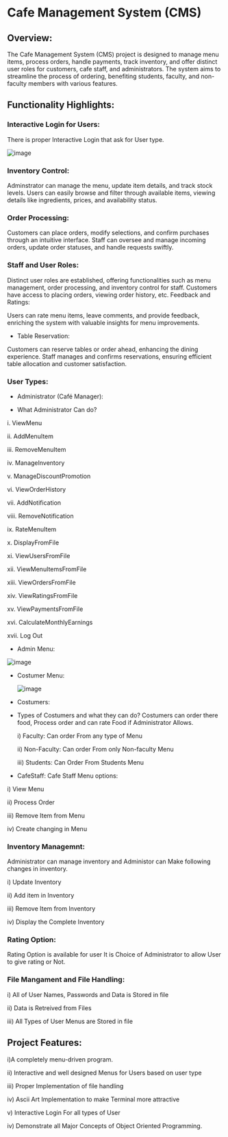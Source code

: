 # Cafe Management System (CMS)
## Overview:
 The Cafe Management System (CMS) project is designed to manage menu items, process orders, handle payments, track inventory, and offer distinct user roles for customers, cafe staff, and administrators. The system aims to streamline the process of ordering, benefiting students, faculty, and non-faculty members with various features.

 

## Functionality Highlights:

### Interactive Login for Users:
There is proper Interactive Login that ask for User type.

![image](https://github.com/Gamer997/Cafe-Managment-System-C-OOP/assets/98121819/39cba182-42d4-48b5-bf56-52c715e7c95c)


### Inventory Control:

Adminstrator can manage the menu, update item details, and track stock levels.
Users can easily browse and filter through available items, viewing details like ingredients, prices, and availability status.

### Order Processing:

Customers can place orders, modify selections, and confirm purchases through an intuitive interface.
Staff can oversee and manage incoming orders, update order statuses, and handle requests swiftly.

### Staff and User Roles:

Distinct user roles are established, offering functionalities such as menu management, order processing, and inventory control for staff.
Customers have access to placing orders, viewing order history, etc.
Feedback and Ratings:

Users can rate menu items, leave comments, and provide feedback, enriching the system with valuable insights for menu improvements.
* Table Reservation:

Customers can reserve tables or order ahead, enhancing the dining experience.
Staff manages and confirms reservations, ensuring efficient table allocation and customer satisfaction.

### User Types:
* Administrator (Café Manager):




* What Administrator Can do?

i. ViewMenu

ii. AddMenuItem

iii. RemoveMenuItem

iv.  ManageInventory 

v.  ManageDiscountPromotion 
  
vi.  ViewOrderHistory
 
vii. AddNotification

viii. RemoveNotification

  ix.  RateMenuItem
  
  x. DisplayFromFile

xi. ViewUsersFromFile

xii.  ViewMenuItemsFromFile

xiii.  ViewOrdersFromFile

xiv.  ViewRatingsFromFile

xv. ViewPaymentsFromFile

xvi. CalculateMonthlyEarnings

xvii. Log Out

* Admin Menu:

  
![image](https://github.com/Gamer997/Cafe-Managment-System-C-OOP/assets/98121819/c193feac-5314-4003-ad50-10b8620f5bb7)



* Costumer Menu:


  ![image](https://github.com/Gamer997/Cafe-Managment-System-C-OOP/assets/98121819/d479922d-0b87-406a-afff-b656165ebb79)

* Costumers: 
* Types of Costumers and what they can do?
  Costumers can order there food, Process order and can rate Food if Administrator Allows.

  i) Faculty: Can order From any type of Menu

  ii) Non-Faculty: Can order From only Non-faculty Menu

  iii) Students: Can Order From Students Menu
  
* CafeStaff:
Cafe Staff Menu options:

i) View Menu

ii) Process Order

iii) Remove Item from Menu

iv) Create changing in Menu

### Inventory Managemnt: 
Administrator can manage inventory and Administor can Make following changes in inventory. 

i) Update Inventory

ii) Add item in Inventory

iii) Remove Item from Inventory 

iv) Display the Complete Inventory 



### Rating Option:
Rating Option is available for user It is Choice of Administrator to allow User to give rating or Not.

### File Mangament and File Handling:

i) All of User Names, Passwords and Data is Stored in file

ii) Data is Retreived from Files

iii) All Types of User Menus are Stored in file 


## Project Features:

i)A completely menu-driven program.

ii) Interactive and well designed Menus for Users based on user type

iii) Proper Implementation of file handling

iv) Ascii Art Implementation to make Terminal more attractive

v) Interactive Login For all types of User

iv) Demonstrate all Major Concepts of Object Oriented Programming. 
